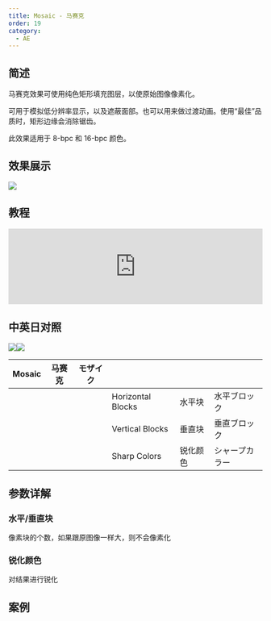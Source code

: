 ```yaml
---
title: Mosaic - 马赛克
order: 19
category:
  - AE
---
```


## 简述

马赛克效果可使用纯色矩形填充图层，以使原始图像像素化。

可用于模拟低分辨率显示，以及遮蔽面部。也可以用来做过渡动画。使用“最佳”品质时，矩形边缘会消除锯齿。

此效果适用于 8-bpc 和 16-bpc 颜色。

## 效果展示

![](https://cdn.yuelili.com/20220102005240.png)

## 教程

<iframe src="https://player.bilibili.com/player.html?bvid=BV1e34y1X7Vj&page=86&high_quality=1" width="100%" allowfullscreen="allowfullscreen" frameborder="0"></iframe>

## 中英日对照

![](https://mir.yuelili.com/wp-content/uploads/user/AE/effects/AE-Effects-Stylize-Mosaic.png)![](https://mir.yuelili.com/wp-content/uploads/user/AE/effects/AE-Effects-Stylize-Mosaic_cn.png)

| Mosaic | 马赛克 | モザイク |                   |          |                |
| ------ | ------ | -------- | ----------------- | -------- | -------------- |
|        |        |          | Horizontal Blocks | 水平块   | 水平ブロック   |
|        |        |          | Vertical Blocks   | 垂直块   | 垂直ブロック   |
|        |        |          | Sharp Colors      | 锐化颜色 | シャープカラー |

## 参数详解

### 水平/垂直块

像素块的个数，如果跟原图像一样大，则不会像素化

### 锐化颜色

对结果进行锐化

## 案例
